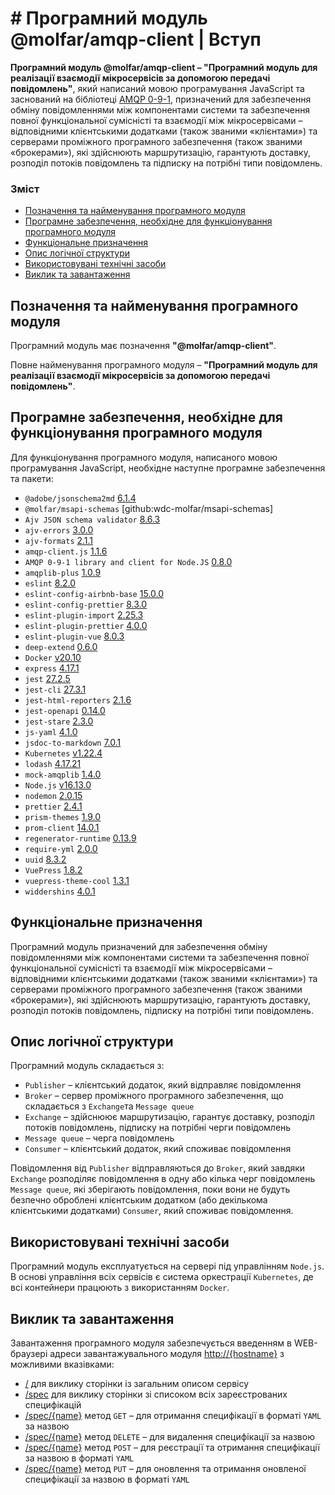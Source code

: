 # # Програмний модуль @molfar/amqp-client | Вступ

**Програмний модуль @molfar/amqp-client – "Програмний модуль для реалізації взаємодії мікросервісів за допомогою передачі повідомлень"**, який написаний мовою програмування JavaScript та заснований на бібліотеці [AMQP 0-9-1](https://www.npmjs.com/package/amqplib/v/0.8.0), призначений для забезпечення обміну повідомленнями між компонентами системи та забезпечення повної функціональної сумісністі та взаємодії між мікросервісами – відповідними клієнтськими додатками (також званими «клієнтами») та серверами проміжного програмного забезпечення (також званими «брокерами»), які здійснюють маршрутизацію, гарантують доставку, розподіл потоків повідомлень та підписку на потрібні типи повідомлень. 

### Зміст
- [Позначення та найменування програмного модуля](#name)
- [Програмне забезпечення, необхідне для функціонування програмного модуля](#software)
- [Функціональне призначення](#function)
- [Опис логічної структури](#structure)
- [Використовувані технічні засоби](#hardware)
- [Виклик та завантаження](#run)

<a name="name"></a>
<h2>Позначення та найменування програмного модуля</h2>

Програмний модуль має позначення **"@molfar/amqp-client"**.

Повне найменування програмного модуля – **"Програмний модуль для реалізації взаємодії мікросервісів за допомогою передачі повідомлень"**.


<a name="software"></a>
<h2>Програмне забезпечення, необхідне для функціонування програмного модуля</h2>

Для функціонування програмного модуля, написаного мовою програмування JavaScript, необхідне наступне програмне забезпечення та пакети:

- `@adobe/jsonschema2md` [6.1.4](https://www.npmjs.com/package/@adobe/jsonschema2md/v/6.1.4)
- `@molfar/msapi-schemas` [github:wdc-molfar/msapi-schemas]
- `Ajv JSON schema validator` [8.6.3](https://www.npmjs.com/package/ajv/v/8.6.3)
- `ajv-errors` [3.0.0](https://www.npmjs.com/package/ajv-errors/v/3.0.0)
- `ajv-formats` [2.1.1](https://www.npmjs.com/package/ajv-formats/v/2.1.1)
- `amqp-client.js` [1.1.6](https://www.npmjs.com/package/@cloudamqp/amqp-client/v/1.1.6)
- `AMQP 0-9-1 library and client for Node.JS` [0.8.0](https://www.npmjs.com/package/amqplib/v/0.8.0)
- `amqplib-plus` [1.0.9](https://www.npmjs.com/package/amqplib-plus/v/1.0.9)
- `eslint` [8.2.0](https://www.npmjs.com/package/eslint/v/8.2.0)
- `eslint-config-airbnb-base` [15.0.0](https://www.npmjs.com/package/eslint-config-airbnb-base/v/15.0.0)
- `eslint-config-prettier` [8.3.0](https://www.npmjs.com/package/eslint-config-prettier/v/8.3.0)
- `eslint-plugin-import` [2.25.3](https://www.npmjs.com/package/eslint-plugin-import/v/2.25.3)
- `eslint-plugin-prettier` [4.0.0](https://www.npmjs.com/package/eslint-plugin-prettier/v/4.0.0)
- `eslint-plugin-vue` [8.0.3](https://www.npmjs.com/package/eslint-plugin-vue/v/8.0.3)
- `deep-extend` [0.6.0](https://www.npmjs.com/package/deep-extend/v/0.6.0)
- `Docker` [v20.10](https://docs.docker.com/engine/release-notes/#version-2010)
- `express` [4.17.1](https://www.npmjs.com/package/express/v/4.17.1)
- `jest` [27.2.5](https://www.npmjs.com/package/jest/v/27.2.5)
- `jest-cli` [27.3.1](https://www.npmjs.com/package/jest-cli/v/27.3.1)
- `jest-html-reporters` [2.1.6](https://www.npmjs.com/package/jest-html-reporters/v/2.1.6)
- `jest-openapi` [0.14.0](https://www.npmjs.com/package/jest-openapi/v/0.14.0)
- `jest-stare` [2.3.0](https://www.npmjs.com/package/jest-stare/v/2.3.0)
- `js-yaml` [4.1.0](https://www.npmjs.com/package/js-yaml/v/4.1.0)
- `jsdoc-to-markdown` [7.0.1](https://www.npmjs.com/package/jsdoc-to-markdown/v/7.1.0)
- `Kubernetes` [v1.22.4](https://github.com/kubernetes/kubernetes/releases/tag/v1.22.4)
- `lodash` [4.17.21](https://www.npmjs.com/package/lodash/v/4.17.21)
- `mock-amqplib` [1.4.0](https://www.npmjs.com/package/mock-amqplib/v/1.4.0)
- `Node.js` [v16.13.0](https://nodejs.org/download/release/v16.13.0/)
- `nodemon` [2.0.15](https://www.npmjs.com/package/nodemon/v/2.0.15)
- `prettier` [2.4.1](https://www.npmjs.com/package/prettier/v/2.4.1)
- `prism-themes` [1.9.0](https://www.npmjs.com/package/prism-themes/v/1.9.0)
- `prom-client` [14.0.1](https://www.npmjs.com/package/prom-client/v/14.0.1)
- `regenerator-runtime` [0.13.9](https://www.npmjs.com/package/regenerator-runtime/v/0.13.9)
- `require-yml` [2.0.0](https://www.npmjs.com/package/require-yml/v/2.0.0)
- `uuid` [8.3.2](https://www.npmjs.com/package/uuid/v/8.3.2)
- `VuePress` [1.8.2](https://www.npmjs.com/package/vuepress/v/1.8.2)
- `vuepress-theme-cool` [1.3.1](https://www.npmjs.com/package/vuepress-theme-cool/v/1.3.1)
- `widdershins` [4.0.1](https://www.npmjs.com/package/widdershins/v/4.0.1)


<a name="function"></a>
<h2>Функціональне призначення</h2>

Програмний модуль призначений для забезпечення обміну повідомленнями між компонентами системи та забезпечення повної функціональної сумісністі та взаємодії між мікросервісами – відповідними клієнтськими додатками (також званими «клієнтами») та серверами проміжного програмного забезпечення (також званими «брокерами»), які здійснюють маршрутизацію, гарантують доставку, розподіл потоків повідомлень, підписку на потрібні типи повідомлень.

<a name="structure"></a>
<h2>Опис логічної структури</h2>

Програмний модуль складається з:
- `Publisher` – клієнтський додаток, який відправляє повідомлення
- `Broker` – сервер проміжного програмного забезпечення, що складається з `Exchange`та `Message queue`
- `Exchange` – здійснюює маршрутизацію, гарантує доставку, розподіл потоків повідомлень, підписку на потрібні черги повідомлень
- `Message queue` – черга повідомлень
- `Consumer` – клієнтський додаток, який споживає повідомлення

Повідомлення від `Publisher` відправляються до `Broker`, який завдяки `Exchange` розподіляє повідомлення в одну або кілька черг повідомлень `Message queue`, які зберігають повідомлення, поки вони не будуть безпечно оброблені клієнтським додатком (або декількома клієнтськими додатками) `Consumer`, який споживає повідомлення. 

<a name="hardware"></a>
<h2>Використовувані технічні засоби</h2>

Програмний модуль експлуатується на сервері під управлінням `Node.js`. В основі управління всіх сервісів є система оркестрації `Kubernetes`, де всі контейнери працюють з використанням `Docker`.

<a name="run"></a>
<h2>Виклик та завантаження</h2>

Завантаження програмного модуля забезпечується введенням в WEB-браузері адреси завантажувального модуля [http://{hostname}](http://localhost:8080/) з можливими вказівками:
- [/](http://localhost:8080/) для виклику сторінки із загальним описом сервісу
- [/spec](http://localhost:8080/spec) для виклику сторінки зі списоком всіх зареєстрованих специфікацій
- [/spec/{name}](http://localhost:8080/spec/{name}) метод `GET` – для отримання специфікації в форматі `YAML` за назвою
- [/spec/{name}](http://localhost:8080/spec/{name}) метод `DELETE` – для видалення специфікації за назвою
- [/spec/{name}](http://localhost:8080/spec/{name}) метод `POST` – для реєстрації та отримання специфікації за назвою в форматі `YAML`
- [/spec/{name}](http://localhost:8080/spec/{name}) метод `PUT` – для оновлення та отримання оновленої специфікації за назвою в форматі `YAML`

